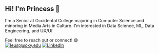 ## Hi! I'm Princess 👋

I'm a Senior at Occidental College majoring in Computer Science and minoring in Media Arts in Culture. I'm interested in Data Science, ML, Data Engineering, and UX/UI!  

Feel free to reach out or connect! 😄    
<a href="mailto:leusp@oxy.edu">![leusp@oxy.edu](https://img.shields.io/badge/Gmail-D14836?style=for-the-badge&logo=gmail&logoColor=white)</a> <a href="https://www.linkedin.com/in/leusprincess/">![LinkedIn](https://img.shields.io/badge/LinkedIn-0077B5?style=for-the-badge&logo=linkedin&logoColor=white)</a>
  
<!--
**leusp/leusp** is a ✨ _special_ ✨ repository because its `README.md` (this file) appears on your GitHub profile.

Here are some ideas to get you started:

- 🔭 I’m currently working on ...
- 🌱 I’m currently learning ...
- 👯 I’m looking to collaborate on ...
- 🤔 I’m looking for help with ...
- 💬 Ask me about ...
- 📫 How to reach me: ...
- 😄 Pronouns: ...
- ⚡ Fun fact: ...
-->
